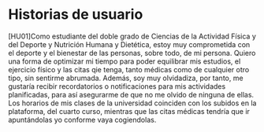 # Historias de usuario 

[HU01]Como estudiante del doble grado de Ciencias de la Actividad Física y del Deporte 
y Nutrición Humana y Dietética, estoy muy comprometida con el deporte y el bienestar de 
las personas, sobre todo, de mi persona. Quiero una forma de optimizar mi 
tiempo para poder equilibrar mis estudios, el ejercicio físico y las citas 
qie tenga, tanto médicas como de cualquier otro tipo, sin sentirme 
abrumada. Además, 
soy muy olvidadiza, por tanto, me gustaría recibir recordatorios o 
notificaciones para mis actividades planificadas, para así asegurarme de que no me 
olvido de ninguna de ellas. Los horarios de mis clases de la universidad 
coinciden con los subidos en la plataforma, del cuarto curso, mientras que 
las citas médicas tendría que ir apuntándolas yo conforme vaya 
cogiendolas.
